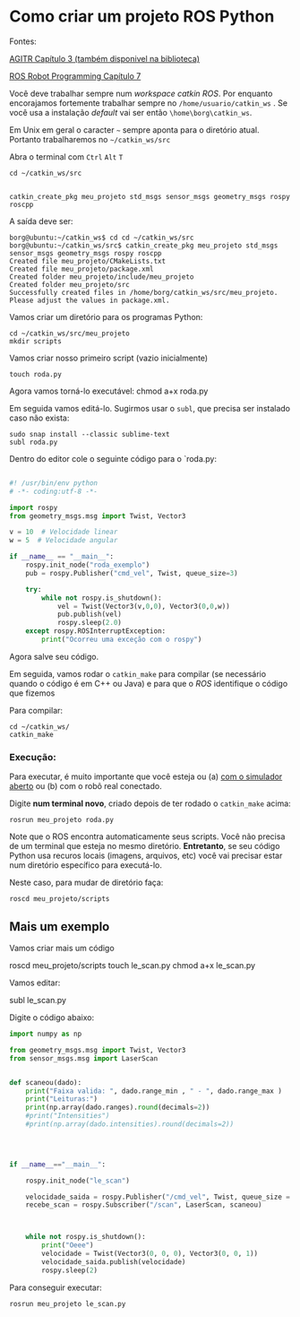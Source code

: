 # Como criar um projeto ROS Python

Fontes:

[AGITR Capítulo 3 (também disponivel na biblioteca)](https://www.cse.sc.edu/~jokane/agitr/agitr-letter-pubsub.pdf)

[ROS Robot Programming Capítulo 7](http://community.robotsource.org/t/download-the-ros-robot-programming-book-for-free/51)


Você deve trabalhar sempre num *workspace catkin ROS*.  Por enquanto encorajamos fortemente  trabalhar sempre no `/home/usuario/catkin_ws` . Se você usa a instalação *default* vai ser então `\home\borg\catkin_ws`.

Em Unix em geral o caracter `~` sempre aponta para o diretório atual. Portanto trabalharemos no `~/catkin_ws/src`


Abra o terminal com `Ctrl` `Alt` `T`

    cd ~/catkin_ws/src


    catkin_create_pkg meu_projeto std_msgs sensor_msgs geometry_msgs rospy roscpp


A saída deve ser:

    borg@ubuntu:~/catkin_ws$ cd cd ~/catkin_ws/src
    borg@ubuntu:~/catkin_ws/src$ catkin_create_pkg meu_projeto std_msgs sensor_msgs geometry_msgs rospy roscpp
    Created file meu_projeto/CMakeLists.txt
    Created file meu_projeto/package.xml
    Created folder meu_projeto/include/meu_projeto
    Created folder meu_projeto/src
    Successfully created files in /home/borg/catkin_ws/src/meu_projeto. Please adjust the values in package.xml.

Vamos criar um diretório para os programas Python:

    cd ~/catkin_ws/src/meu_projeto
    mkdir scripts

Vamos criar nosso primeiro script (vazio inicialmente)

    touch roda.py

Agora vamos torná-lo executável:
    chmod a+x roda.py

Em seguida vamos editá-lo. Sugirmos usar o `subl`, que precisa ser instalado caso não exista:

    sudo snap install --classic sublime-text
    subl roda.py

Dentro do editor cole o seguinte código para o `roda.py:

```python

#! /usr/bin/env python
# -*- coding:utf-8 -*-

import rospy
from geometry_msgs.msg import Twist, Vector3

v = 10  # Velocidade linear
w = 5  # Velocidade angular

if __name__ == "__main__":
    rospy.init_node("roda_exemplo")
    pub = rospy.Publisher("cmd_vel", Twist, queue_size=3)

    try:
        while not rospy.is_shutdown():
            vel = Twist(Vector3(v,0,0), Vector3(0,0,w))
            pub.publish(vel)
            rospy.sleep(2.0)
    except rospy.ROSInterruptException:
        print("Ocorreu uma exceção com o rospy")
```
Agora salve seu código.

Em seguida, vamos rodar o `catkin_make` para compilar (se necessário quando o código é em C++ ou Java) e para que o *ROS* identifique o código que fizemos

Para compilar:

    cd ~/catkin_ws/
    catkin_make

### Execução:

Para executar, é muito importante que você esteja ou (a) [com o simulador aberto](simulador_ros.md) ou (b) com o robô real conectado.

Digite **num terminal novo**, criado depois de ter rodado o `catkin_make` acima:

    rosrun meu_projeto roda.py

Note que o ROS encontra automaticamente seus scripts. Você não precisa de um terminal que esteja no mesmo diretório.  **Entretanto**, se seu código Python usa recuros locais (imagens, arquivos, etc) você vai precisar estar num diretório específico para executá-lo. 

Neste caso, para mudar de diretório faça:

    roscd meu_projeto/scripts

## Mais um exemplo

Vamos criar mais um código

roscd meu_projeto/scripts
touch le_scan.py
chmod a+x le_scan.py

Vamos editar:

subl le_scan.py

Digite o código abaixo:

```python
import numpy as np

from geometry_msgs.msg import Twist, Vector3
from sensor_msgs.msg import LaserScan


def scaneou(dado):
	print("Faixa valida: ", dado.range_min , " - ", dado.range_max )
	print("Leituras:")
	print(np.array(dado.ranges).round(decimals=2))
	#print("Intensities")
	#print(np.array(dado.intensities).round(decimals=2))

	


if __name__=="__main__":

	rospy.init_node("le_scan")

	velocidade_saida = rospy.Publisher("/cmd_vel", Twist, queue_size = 3 )
	recebe_scan = rospy.Subscriber("/scan", LaserScan, scaneou)



	while not rospy.is_shutdown():
		print("Oeee")
		velocidade = Twist(Vector3(0, 0, 0), Vector3(0, 0, 1))
		velocidade_saida.publish(velocidade)
		rospy.sleep(2)

```

Para conseguir executar:

    rosrun meu_projeto le_scan.py








